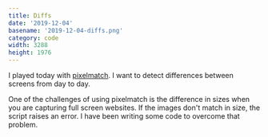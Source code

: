 ```yaml
---
title: Diffs
date: '2019-12-04'
basename: '2019-12-04-diffs.png'
category: code
width: 3288
height: 1976
---
```


I played today with [pixelmatch](https://github.com/mapbox/pixelmatch). I want to detect differences between screens from day to day.

One of the challenges of using pixelmatch is the difference in sizes when you are capturing full screen websites. If the images don't match in size, the script raises an error. I have been writing some code to overcome that problem.
